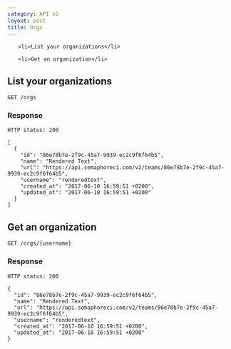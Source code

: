 ```yaml
---
category: API v2
loyout: post
title: Orgs
---
```


<ol type="i">
  
    <li>List your organizations</li>
  
    <li>Get an organization</li>
  
</ol>


## List your organizations

```
GET /orgs
```



### Response


```
HTTP status: 200

[
  {
    "id": "86e78b7e-2f9c-45a7-9939-ec2c9f6f64b5",
    "name": "Rendered Text",
    "url": "https://api.semaphoreci.com/v2/teams/86e78b7e-2f9c-45a7-9939-ec2c9f6f64b5",
    "username": "renderedtext",
    "created_at": "2017-06-10 16:59:51 +0200",
    "updated_at": "2017-06-10 16:59:51 +0200"
  }
]
```



## Get an organization

```
GET /orgs/{username}
```



### Response


```
HTTP status: 200

{
  "id": "86e78b7e-2f9c-45a7-9939-ec2c9f6f64b5",
  "name": "Rendered Text",
  "url": "https://api.semaphoreci.com/v2/teams/86e78b7e-2f9c-45a7-9939-ec2c9f6f64b5",
  "username": "renderedtext",
  "created_at": "2017-06-10 16:59:51 +0200",
  "updated_at": "2017-06-10 16:59:51 +0200"
}
```



